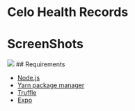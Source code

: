 # Celo Health Records

# ScreenShots
<img src="https://drive.google.com/file/d/1FSF3tpGD21zRGvTMeGt5FUNu_yI8Osgd/view?usp=sharing">
## Requirements

- [Node.js](https://nodejs.org/en/)
- [Yarn package manager](https://yarnpkg.com/)
- [Truffle](https://www.trufflesuite.com/truffle)
- [Expo](https://docs.expo.io/get-started/installation/)

